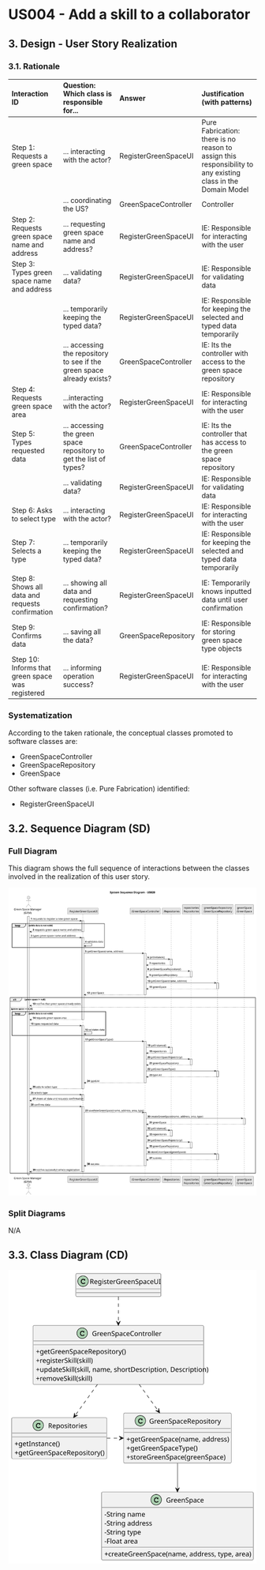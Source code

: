 # US004 - Add a skill to a collaborator

## 3. Design - User Story Realization

### 3.1. Rationale

| Interaction ID                                    | Question: Which class is responsible for...                            | Answer               | Justification (with patterns)                                                                                |
|:--------------------------------------------------|:-----------------------------------------------------------------------|:---------------------|:-------------------------------------------------------------------------------------------------------------|
| Step 1: Requests a green space 		                 | 	... interacting with the actor?                                       | RegisterGreenSpaceUI | Pure Fabrication: there is no reason to assign this responsibility to any existing class in the Domain Model |
| 			  		                                           | 	... coordinating the US?                                              | GreenSpaceController | Controller                                                                                                   |
| Step 2: Requests green space name and address  		 | 	... requesting green space name and address?						                    | RegisterGreenSpaceUI | IE: Responsible for interacting with the user                                                                |
| Step 3: Types green space name and address 		     | 	... validating data?                                                  | RegisterGreenSpaceUI | IE: Responsible for validating data                                                                          |
|                                                   | ... temporarily keeping the typed data?                                | RegisterGreenSpaceUI | IE: Responsible for keeping the selected and typed data temporarily                                          |
|                                                   | ... accessing the repository to see if the green space already exists? | GreenSpaceController | IE: Its the controller with access to the green space repository                                             |
| Step 4: Requests green space area		               | 	...interacting with the actor?                                        | RegisterGreenSpaceUI | IE: Responsible for interacting with the user                                                                |
| Step 5: Types requested data                      | ... accessing the green space repository to get the list of types?     | GreenSpaceController | IE: Its the controller that has access to the green space repository                                         |
| 			  		                                           | 	... validating data?                                                  | RegisterGreenSpaceUI | IE: Responsible for validating data                                                                          |
| Step 6: Asks to select type                       | 	... interacting with the actor?                                       | RegisterGreenSpaceUI | IE: Responsible for interacting with the user                                                                |
| Step 7: Selects a type                            | ... temporarily keeping the typed data?                                | RegisterGreenSpaceUI | IE: Responsible for keeping the selected and typed data temporarily                                          |                    |
| Step 8: Shows all data and requests confirmation  | ... showing all data and requesting confirmation?                      | RegisterGreenSpaceUI | IE: Temporarily knows inputted data until user confirmation                                                  |
| Step 9: Confirms data		                           | ... saving all the data?                                               | GreenSpaceRepository | IE: Responsible for storing green space type objects                                                         |              
| Step 10: Informs that green space was registered  | ... informing operation success?                                       | RegisterGreenSpaceUI | IE: Responsible for interacting with the user                                                                |

### Systematization ##

According to the taken rationale, the conceptual classes promoted to software classes are:

* GreenSpaceController
* GreenSpaceRepository 
* GreenSpace

Other software classes (i.e. Pure Fabrication) identified:

* RegisterGreenSpaceUI

## 3.2. Sequence Diagram (SD)

### Full Diagram

This diagram shows the full sequence of interactions between the classes involved in the realization of this user story.

![Sequence Diagram - Full](svg/us020-sequence-diagram-full.svg)

### Split Diagrams

N/A

## 3.3. Class Diagram (CD)

![Class Diagram](svg/us004-class-diagram.svg)